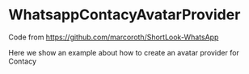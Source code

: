 # WhatsappContacyAvatarProvider

Code from https://github.com/marcoroth/ShortLook-WhatsApp

Here we show an example about how to create an avatar provider for Contacy